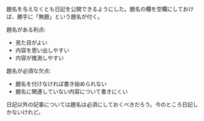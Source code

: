 題名を与えなくとも日記を公開できるようにした。題名の欄を空欄にしておけば、勝手に「無題」という題名が付く。

題名がある利点:

- 見た目がよい
- 内容を思い出しやすい
- 内容が推測しやすい

題名が必須な欠点:

- 題名を付けなければ書き始められない
- 題名に関連していない内容について書きにくい

日記以外の記事については題名は必須にしておくべきだろう。今のところ日記しかないけれど。
